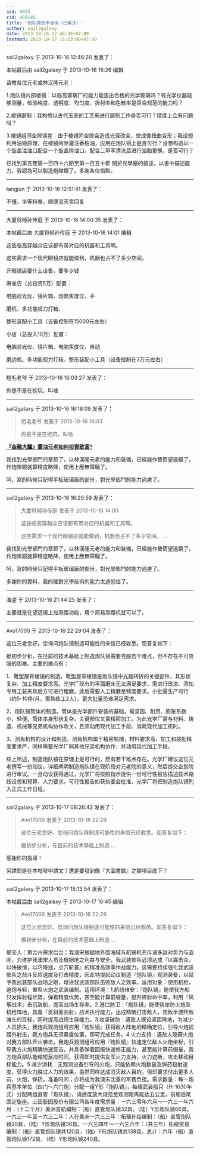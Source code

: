 ```yaml
---
aid: 9025
zid: 469146
title: '炮队镜技术谘询（已解決）'
author: sail2galaxy
date: 2013-10-16 12:46:26+07:00
lastmod: 2013-10-17 15:13:00+07:00
---
```


sail2galaxy 于 2013-10-16 12:46:26 发表了：

本帖最后由 sail2galaxy 于 2013-10-16 16:26 编辑 

请教各位元老或林汉隆元老：

1.炮队镜内部棱镜：以临高玻璃厂的能力能造出合格的光学玻璃吗？有光学仪器能够测量，检验纯度、透明度、均匀度、折射率和色散率是否合规范的能力吗？

2.棱镜磨制：我构想以古代玉匠的工艺来进行磨制工作是否可行？精度上会有问题吗？

3.棱镜组间空隙误差：由于棱镜间空隙会造成光径改变，使成像扭曲变形；我设想利用油镜原理，在棱镜间隙灌注香柏油，应用在炮队镜上是否可行？设想构造以一个旋盖注油口配合一个旋盖排油口，配合二甲苯清洗后进行油脂更换，是否可行？

已找到第五卷第一百四十六節至第一百五十節 關於光學廠的敘述，以書中描述能力，我認為可以製造炮隊鏡了。多謝各位指點。

---------

tangjun 于 2013-10-16 12:51:41 发表了：

不懂，坐等科普，顺便消灭零回复

---------

大厦将倾孙传庭 于 2013-10-16 14:00:35 发表了：

本帖最后由 大厦将倾孙传庭 于 2013-10-16 14:01 编辑 

这些临高穿越众应该都有带对应的机器和工具啊。

这些需求一个现代眼镜店就能做到，机器也占不了多少空间。

开眼镜店要什么设备，要多少钱 

麻雀店（总投资5万）配置：

电脑验光仪、镜片箱、炮筒焦度仪、手

磨机、多功能视力灯箱、

整形装配小工具（设备控制在15000元左右）

小店（总投入10万）配置：

电脑验光仪、镜片箱、电脑焦度仪、自动

磨边机、多功能视力灯箱、整形装配小工具（设备控制在3万元左右）

---------

短毛老爷 于 2013-10-16 16:03:27 发表了：

你是不是在挖坑，叫啥

---------

sail2galaxy 于 2013-10-16 16:18:09 发表了：

> 短毛老爷 发表于 2013-10-16 16:03
> 
> 你是不是在挖坑，叫啥



**[『金融大鱷』醬油元老如何投資致富?](http://bbs.cctvdream.com.cn/forum.php?mod=viewthread&tid=217265)**

我找到光學部門的章節了，以林漢隆元老的能力和裝備，已經能作雙筒望遠鏡了，作炮隊鏡就算精度略降，使用上應無障礙了。

呵，寫的時候只記得平板玻璃廠的部份，對光學部門的能力過慮了。

---------

sail2galaxy 于 2013-10-16 16:20:59 发表了：

> 大厦将倾孙传庭 发表于 2013-10-16 14:00
> 
> 这些临高穿越众应该都有带对应的机器和工具啊。
> 
> 这些需求一个现代眼镜店就能做到，机器也占不了多少空间。 ...



我找到光學部門的章節了，以林漢隆元老的能力和裝備，已經能作雙筒望遠鏡了，作炮隊鏡就算精度略降，使用上應無障礙了。

呵，寫的時候只記得平板玻璃廠的部份，對光學部門的能力過慮了。

多謝你的資料，我的確對光學技術的能力太過低估了。

---------

海盗 于 2013-10-16 21:44:25 发表了：

主要就是在望远镜上加测距功能，用个简易测距机就可以了。

---------

Avo17000 于 2013-10-16 22:29:04 发表了：

这位元老您好。您询问炮队镜制造可能性的来信已经收悉。现答复如下：

据初步分析，在目前的技术基础上制造炮队镜需要克服若干难点，但不存在不可克服的困难。主要的难点有：

1、靴型屋脊棱镜的制造。靴型屋脊棱镜是炮队镜中光路转折的关键部件，其形状复杂、加工精度要求高。光学厂现有的平面磨床无法满足要求，需进行改进、添加专用工装夹具后方可进行粗磨。此后需要人工精磨至精度要求。小批量生产可行（约5-10件/月，需熟练工2人），更大批量恐难满足需求。

2、炮队镜筒体的制造。筒体是光学部件安装的基础，需坚固、耐用、膨胀系数小、轻便。筒体本身形状复杂，关键部位又需精密加工。为此光学厂需与材料、铸造、机械等兄弟机构协作攻关，且须动用现代加工手段、消耗现代加工机时。

3、测角机构的设计和制造。测角机构属于精密机械，材料要求高、加工和装配精度要求严，同样需要光学厂同其他兄弟机构协作，并动用现代加工手段。

综上所述，制造炮队镜在原理上是可行的，然有若干难点存在。光学厂建议这位元老撰写一份动议，详细阐明制造炮队镜在现阶段对元老院的意义，然后提交企划院进行审议。一旦动议获得通过，光学厂将按照指示提供一份可行性报告描述技术路线设想和预算、人力要求。可行性报告如获执委会批准，光学厂将把制造炮队镜列入正式工作日程。

---------

sail2galaxy 于 2013-10-17 08:26:42 发表了：

> Avo17000 发表于 2013-10-16 22:29
> 
> 这位元老您好。您询问炮队镜制造可能性的来信已经收悉。现答复如下：
> 
> 据初步分析，在目前的技术基础上制造 ...



感謝你的指導！

另請問是在本帖發申請文？還是要發到像『大圖書館』之類項目底下？

---------

sail2galaxy 于 2013-10-17 15:13:54 发表了：

本帖最后由 sail2galaxy 于 2013-10-17 16:45 编辑 


> 
> Avo17000 发表于 2013-10-16 22:29
> 
> 这位元老您好。您询问炮队镜制造可能性的来信已经收悉。现答复如下：
> 
> 据初步分析，在目前的技术基础上制造 ...



提交人：萧合州需求后台：我澳宋根据地外围海域与航联机充斥诸多敌对势力与盗匪，为维护我澳宋人员及根据地之利益与安全，我武装部队必须达成『以寡击众，以快破慢，以巧降拙，点穴斩首』的精准高效率作战能力。这需要持续强化我武装部队之战斗反应速度及打击精度，因此特提起动议制造『炮队镜』观测装备，以赋予我武装部队战场之眼，增进我武装部队击败敌人之效率。适用对象：使用机枪，迫炮与轻，重型火炮之武装编制。适用环境：1.航线维安：『炮队镜』能使我方船只发挥射程优势，弹着精度优势，甚至能计算前缀量，提升跨射命中率，利用『风筝战术』击沉敌船，提高战场生存率。2.港口防卫：『炮队镜』能使我岸防火炮及机枪阵地，具备『反斜面曲射』战术执行能力，达成精确打击敌人，击敌半渡歼敌滩头的目标，同时提高战场生存能力。3.攻坚破防：遇敌人既设坚固阵地，为减少人员损失，我炮兵观测组可应用『炮队镜』获得敌人阵地的精确定位，引导火炮视距外射击，我方炮兵无须暴露位置，即可完成任务。4.火力支持：遇敌人隐蔽火炮对我方部队开火袭击，我炮兵观测组可应用『炮队镜』快速定位敌人火炮坐标，引导我方火炮精确快速反击，并具备弹着回报快速修正能力，甚至能计算前缀量，我方炮兵部队能缩短反应时间，获得即时提供友军火力支持，火力遮断，攻击移动目标能力。5.减少消耗：无观测设备引导的火炮，只能依赖火炮数量及弹药投射速度，获得火力胜过人力的效果，虽然同样达成消灭敌人目的，但却要求付出更多人员，火炮，弹药，准备时间；亦将成为我澳宋沈重的军费负担。需求数量：每一炮兵基本单位（四门～六门炮）分配一组Y形『炮队镜』，每艘武装船只（H-1630年式）分配两组直管『炮队镜』，请适度放大规范至观测距离能达五公里，前艏后尾固定旋座。三田胶园股份有限公司各年度需求量：一六三零年六月～一六三一年六月：（十二个月）美洲首航编制：（船）直管炮队镜32具，（陆）Y形炮队镜66具。一六三一年至一六三二年：人在美洲一六三三年：拓殖补给编制：（船）直管炮队镜20具，（陆）Y形炮队镜36具。一六三四年～一六三六年：（共三年）拓殖贸易编制：（船）直管炮队镜共120具，（陆）Y形炮队镜共138具。总计：六年（船）直管炮队镜172具，（陆）Y形炮队镜240具。

---------

